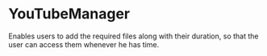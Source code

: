 # YouTubeManager
Enables users to add the required files along with their duration, so that the user can access them whenever he has time.
